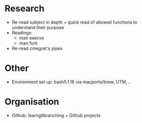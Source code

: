 # Research
- Re-read subject in depth + quick read of allowed functions to understand
their purpose
- Readings:
	- man execve
	- man fork
- Re-read cmegret's pipex

# Other
- Environment set up: bash5.1.16 via macports/brew, UTM, ..

# Organisation
- Github: learngitbranching + Github projects